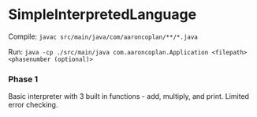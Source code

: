 # SimpleInterpretedLanguage

Compile: `javac src/main/java/com/aaroncoplan/**/*.java`

Run: `java -cp ./src/main/java com.aaroncoplan.Application <filepath> <phasenumber (optional)>`

### Phase 1

Basic interpreter with 3 built in functions - add, multiply, and print.  Limited error checking.